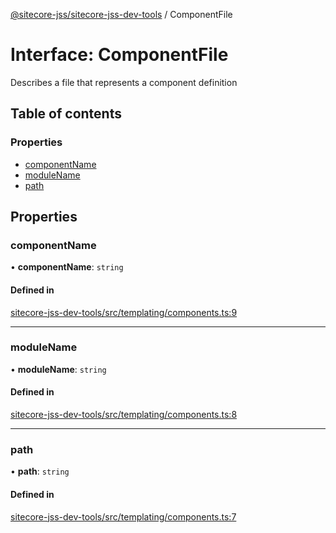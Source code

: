 [@sitecore-jss/sitecore-jss-dev-tools](../README.md) / ComponentFile

# Interface: ComponentFile

Describes a file that represents a component definition

## Table of contents

### Properties

- [componentName](ComponentFile.md#componentname)
- [moduleName](ComponentFile.md#modulename)
- [path](ComponentFile.md#path)

## Properties

### componentName

• **componentName**: `string`

#### Defined in

[sitecore-jss-dev-tools/src/templating/components.ts:9](https://github.com/Sitecore/jss/blob/76e12f9cf/packages/sitecore-jss-dev-tools/src/templating/components.ts#L9)

___

### moduleName

• **moduleName**: `string`

#### Defined in

[sitecore-jss-dev-tools/src/templating/components.ts:8](https://github.com/Sitecore/jss/blob/76e12f9cf/packages/sitecore-jss-dev-tools/src/templating/components.ts#L8)

___

### path

• **path**: `string`

#### Defined in

[sitecore-jss-dev-tools/src/templating/components.ts:7](https://github.com/Sitecore/jss/blob/76e12f9cf/packages/sitecore-jss-dev-tools/src/templating/components.ts#L7)

